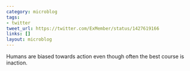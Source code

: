 ```yaml
---
category: microblog
tags:
- twitter
tweet_url: https://twitter.com/ExMember/status/1427619166
links: []
layout: microblog
---
```

Humans are biased towards action even though often the best course is inaction.
